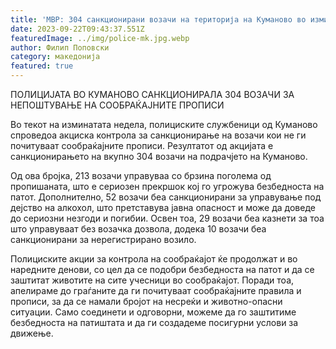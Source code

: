 ```yaml
---
title: 'МВР: 304 санкционирани возачи на територија на Куманово во изминатата недела - 22 СЕПТЕМВРИ 2023'
date: 2023-09-22T09:43:37.551Z
featuredImage: ../img/police-mk.jpg.webp
author: Филип Поповски
category: македонија
featured: true
---
```

ПОЛИЦИЈАТА ВО КУМАНОВО САНКЦИОНИРАЛА 304 ВОЗАЧИ ЗА НЕПОШТУВАЊЕ НА СООБРАЌАЈНИТЕ ПРОПИСИ

Во текот на изминатата недела, полициските службеници од Куманово спроведоа акциска контрола за санкционирање на возачи кои не ги почитуваат сообраќајните прописи. Резултатот од акцијата е санкционирањето на вкупно 304 возачи на подрачјето на Куманово.

Од ова бројка, 213 возачи управуваа со брзина поголема од пропишаната, што е сериозен прекршок кој го угрожува безбедноста на патот. Дополнително, 52 возачи беа санкционирани за управување под дејство на алкохол, што претставува јавна опасност и може да доведе до сериозни незгоди и погибии. Освен тоа, 29 возачи беа казнети за тоа што управуваат без возачка дозвола, додека 10 возачи беа санкционирани за нерегистрирано возило.

Полициските акции за контрола на сообраќајот ќе продолжат и во наредните денови, со цел да се подобри безбедноста на патот и да се заштитат животите на сите учесници во сообраќајот. Поради тоа, апелираме до граѓаните да ги почитуваат сообраќајните правила и прописи, за да се намали бројот на несреќи и животно-опасни ситуации. Само соединети и одговорни, можеме да го заштитиме безбедноста на патиштата и да ги создадеме посигурни услови за движење.
